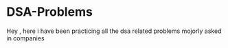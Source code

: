 # DSA-Problems
Hey , here i have been practicing all the dsa related problems mojorly asked in companies
